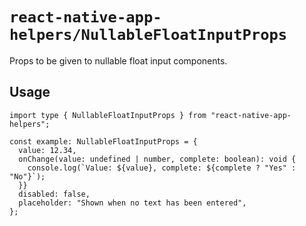 # `react-native-app-helpers/NullableFloatInputProps`

Props to be given to nullable float input components.

## Usage

```tsx
import type { NullableFloatInputProps } from "react-native-app-helpers";

const example: NullableFloatInputProps = {
  value: 12.34,
  onChange(value: undefined | number, complete: boolean): void {
    console.log(`Value: ${value}, complete: ${complete ? "Yes" : "No"}`);
  }}
  disabled: false,
  placeholder: "Shown when no text has been entered",
};
```
